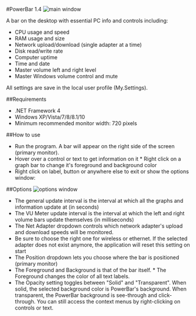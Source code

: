 #PowerBar 1.4
![main window](http://i.imgur.com/4QhEygo.jpg)

A bar on the desktop with essential PC info and controls including:

* CPU usage and speed
* RAM usage and size
* Network upload/download (single adapter at a time)
* Disk read/write rate
* Computer uptime
* Time and date
* Master volume left and right level
* Master Windows volume control and mute

All settings are save in the local user profile (My.Settings).

##Requirements
* .NET Framework 4
* Windows XP/Vista/7/8/8.1/10
* Minimum recommended monitor width: 720 pixels

##How to use
* Run the program. A bar will appear on the right side of the screen (primary monitor).
* Hover over a control or text to get information on it
​* Right click on a graph bar to change it's foreground and background color
* Right click on label, button or anywhere else to exit or show the options window:

##Options
![options window](http://i.imgur.com/EwmUcs7.png)

* The general update interval is the interval at which all the graphs and information update at (in seconds)
* The VU Meter update interval is the interval at which the left and right volume bars update themselves (in milliseconds)
* The Net Adapter dropdown controls which network adapter's upload and download speeds will be monitored.
* Be sure to choose the right one for wireless or ethernet. If the selected adapter does not exist anymore, the application will reset this setting on start
* The Position dropdown lets you choose where the bar is positioned (primary monitor)
* The Foreground and Background is that of the bar itself. * The Foreground changes the color of all text labels.
* The Opacity setting toggles between "Solid" and "Transparent". When solid, the selected background color is PowerBar's background. When transparent, the PowerBar background is see-through and click-through. You can still access the context menus by right-clicking on controls or text.
